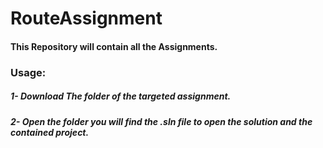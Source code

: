# RouteAssignment
#### This Repository will contain all the Assignments. 
### Usage: 
##### 1- Download The folder of the targeted assignment.
##### 2- Open the folder you will find the .sln file to open the solution and the contained project.
